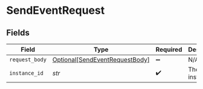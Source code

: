 # SendEventRequest


## Fields

| Field                                                                             | Type                                                                              | Required                                                                          | Description                                                                       |
| --------------------------------------------------------------------------------- | --------------------------------------------------------------------------------- | --------------------------------------------------------------------------------- | --------------------------------------------------------------------------------- |
| `request_body`                                                                    | [Optional[SendEventRequestBody]](../../models/operations/sendeventrequestbody.md) | :heavy_minus_sign:                                                                | N/A                                                                               |
| `instance_id`                                                                     | *str*                                                                             | :heavy_check_mark:                                                                | The instance id                                                                   |